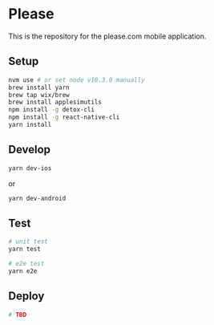 # Please

This is the repository for the please.com mobile application.

## Setup

```bash
nvm use # or set node v10.3.0 manually
brew install yarn
brew tap wix/brew
brew install applesimutils
npm install -g detox-cli
npm install -g react-native-cli
yarn install
```

## Develop

```bash
yarn dev-ios
```

or

```bash
yarn dev-android
```

## Test

```bash
# unit test
yarn test

# e2e test
yarn e2e
```

## Deploy

```bash
# TBD
```
